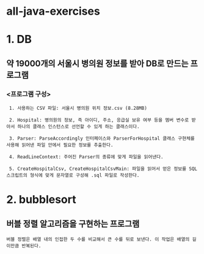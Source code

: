 # all-java-exercises

# 1. DB

## 약 19000개의 서울시 병의원 정보를 받아 DB로 만드는 프로그램 ##

### <프로그램 구성>
`` 1. 사용하는 CSV 파일: 서울시 병의원 위치 정보.csv (8.28MB)``

`` 2. Hospital: 병의원의 정보, 즉 아이디, 주소, 응급실 보유 여부 등을 멤버 변수로 받아서 하나의 클래스 인스턴스로 선언할 수 있게 하는 클래스이다.``

`` 3. Parser: ParseAccordingly 인터페이스와 ParserForHospital 클래스 구현체를 사용해 읽어낸 파일 안에서 필요한 정보를 추출한다.``

`` 4. ReadLineContext: 주어진 Parser의 종류에 맞게 파일을 읽어낸다.``

`` 5. CreateHospitalCsv, CreateHospitalCsvMain: 파일을 읽어서 얻은 정보를 SQL 스크립트의 형식에 맞게 문자열로 구성해 .sql 파일로 작성한다.`` 

# 2. bubblesort

## 버블 정렬 알고리즘을 구현하는 프로그램 ##

``버블 정렬은 배열 내의 인접한 두 수를 비교해서 큰 수를 뒤로 보낸다. 이 작업은 배열의 길이만큼 반복된다.``
